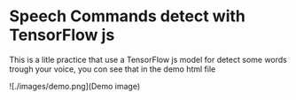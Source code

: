 # Speech Commands detect with TensorFlow js

This is a litle practice that use a TensorFlow js model for detect some words trough your voice, you con see that in the demo html file

![./images/demo.png](Demo image)